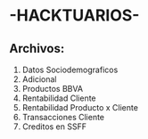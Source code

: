 # -HACKTUARIOS-

## Archivos:
 1. Datos Sociodemograficos
 2. Adicional
 3. Productos BBVA
 4. Rentabilidad Cliente
 5. Rentabilidad Producto x Cliente
 6. Transacciones Cliente 
 7. Creditos en SSFF

